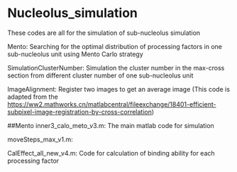 # Nucleolus_simulation
These codes are all for the simulation of sub-nucleolus simulation

Mento: Searching for the optimal distribution of processing factors in one sub-nucleolus unit using Mento Carlo strategy

SimulationClusterNumber: Simulation the cluster number in the max-cross section from different cluster number of one sub-nucleolus unit

ImageAlignment: Register two images to get an average image (This code is adapted from the https://ww2.mathworks.cn/matlabcentral/fileexchange/18401-efficient-subpixel-image-registration-by-cross-correlation)

##Mento
inner3_calo_meto_v3.m: The main matlab code for simulation

moveSteps_max_v1.m: 

CalEffect_all_new_v4.m: Code for calculation of binding ability for each processing factor


